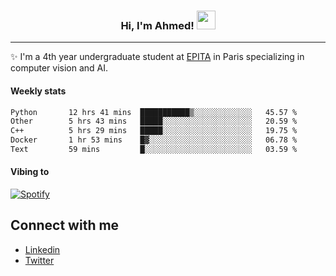 <!-- Heading -->
<h3 align="center"> Hi, I'm Ahmed! <img src = "https://raw.githubusercontent.com/MartinHeinz/MartinHeinz/master/wave.gif" width = 30px></h3>

<!-- About section -->
---
✨ I'm a 4th year undergraduate student at <a href="https://www.epita.fr/en/">EPITA</a> in Paris specializing in computer vision and AI.

<h4 align ="left"> Weekly stats </h4>

<!--START_SECTION:waka-->

```txt
Python       12 hrs 41 mins  ███████████▒░░░░░░░░░░░░░   45.57 %
Other        5 hrs 43 mins   █████░░░░░░░░░░░░░░░░░░░░   20.59 %
C++          5 hrs 29 mins   █████░░░░░░░░░░░░░░░░░░░░   19.75 %
Docker       1 hr 53 mins    █▓░░░░░░░░░░░░░░░░░░░░░░░   06.78 %
Text         59 mins         █░░░░░░░░░░░░░░░░░░░░░░░░   03.59 %
```

<!--END_SECTION:waka-->

<h4 align ="left">Vibing to</h4>

[![Spotify](https://novatorem-ten-lyart.vercel.app/api/spotify)](https://open.spotify.com/user/31knevkvll66tzc3gqtoi6ngjbre)

<!-- Connect section -->

## Connect with me
  * <a href="https://www.linkedin.com/in/ahmed-hassayoune">Linkedin</a>
  * <a href="https://twitter.com/Ahmedhassaaa">Twitter</a>

<!-- Connect section: END -->
